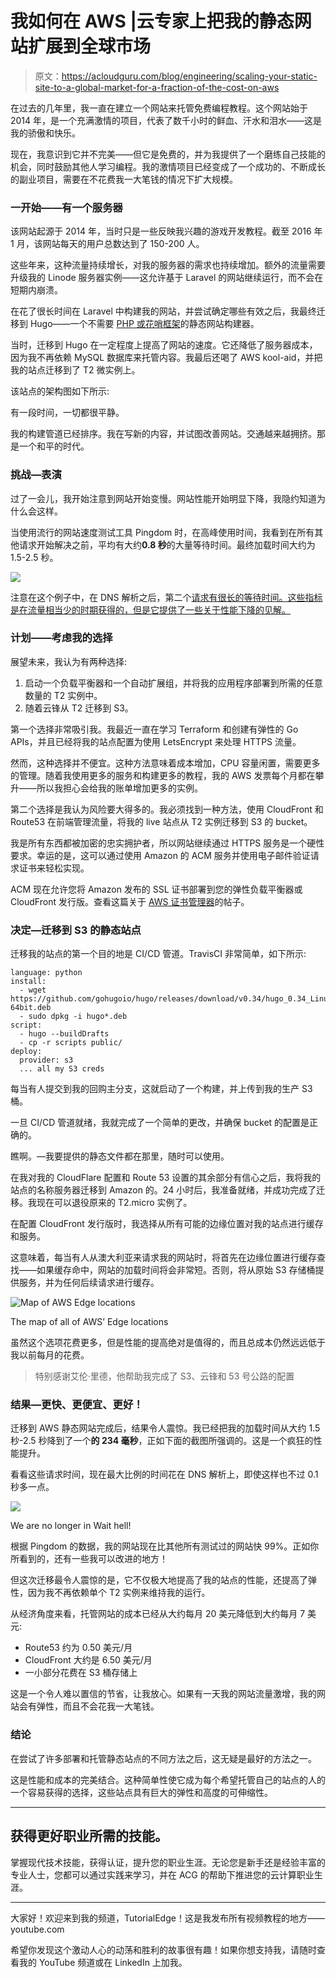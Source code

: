 # 我如何在 AWS |云专家上把我的静态网站扩展到全球市场

> 原文：<https://acloudguru.com/blog/engineering/scaling-your-static-site-to-a-global-market-for-a-fraction-of-the-cost-on-aws>

在过去的几年里，我一直在建立一个网站来托管免费编程教程。这个网站始于 2014 年，是一个充满激情的项目，代表了数千小时的鲜血、汗水和泪水——这是我的骄傲和快乐。

现在，我意识到它并不完美——但它是免费的，并为我提供了一个磨练自己技能的机会，同时鼓励其他人学习编程。我的激情项目已经变成了一个成功的、不断成长的副业项目，需要在不花费我一大笔钱的情况下扩大规模。

### 一开始——有一个服务器

该网站起源于 2014 年，当时只是一些反映我兴趣的游戏开发教程。截至 2016 年 1 月，该网站每天的用户总数达到了 150-200 人。

这些年来，这种流量持续增长，对我的服务器的需求也持续增加。额外的流量需要升级我的 Linode 服务器实例——这允许基于 Laravel 的网站继续运行，而不会在短期内崩溃。

在花了很长时间在 Laravel 中构建我的网站，并尝试确定哪些有效之后，我最终迁移到 Hugo——一个不需要 [PHP 或花哨框架](https://acloudguru.com/blog/engineering/serverless-php)的静态网站构建器。

当时，迁移到 Hugo 在一定程度上提高了网站的速度。它还降低了服务器成本，因为我不再依赖 MySQL 数据库来托管内容。我最后还喝了 AWS kool-aid，并把我的站点迁移到了 T2 微实例上。

该站点的架构图如下所示:

有一段时间，一切都很平静。

我的构建管道已经排序。我在写新的内容，并试图改善网站。交通越来越拥挤。那是一个和平的时代。

### **挑战—表演**

过了一会儿，我开始注意到网站开始变慢。网站性能开始明显下降，我隐约知道为什么会这样。

当使用流行的网站速度测试工具 Pingdom 时，在高峰使用时间，我看到在所有其他请求开始解决之前，平均有大约**0.8 秒**的大量等待时间。最终加载时间大约为 1.5-2.5 秒。

![](img/95bf277ca4a63121c1f4a37d436ff05a.png)

注意在这个例子中，在 DNS 解析之后，第二个[请求有很长的等待时间。这些指标是在流量相当少的时期获得的，但是它提供了一些关于性能下降的见解。](https://acloudguru.com/blog/engineering/the-secret-sauce-behind-amazon-route53)

### 计划——考虑我的选择

展望未来，我认为有两种选择:

1.  启动一个负载平衡器和一个自动扩展组，并将我的应用程序部署到所需的任意数量的 T2 实例中。
2.  随着云锋从 T2 迁移到 S3。

第一个选择非常吸引我。我最近一直在学习 Terraform 和创建有弹性的 Go APIs，并且已经将我的站点配置为使用 LetsEncrypt 来处理 HTTPS 流量。

然而，这种选择并不便宜。这种方法意味着成本增加，CPU 容量闲置，需要更多的管理。随着我使用更多的服务和构建更多的教程，我的 AWS 发票每个月都在攀升——所以我担心会给我的账单增加更多的实例。

第二个选择是我认为风险要大得多的。我必须找到一种方法，使用 CloudFront 和 Route53 在前端管理流量，将我的 live 站点从 T2 实例迁移到 S3 的 bucket。

我是所有东西都被加密的忠实拥护者，所以网站继续通过 HTTPS 服务是一个硬性要求。幸运的是，这可以通过使用 Amazon 的 ACM 服务并使用电子邮件验证请求证书来轻松实现。

ACM 现在允许您将 Amazon 发布的 SSL 证书部署到您的弹性负载平衡器或 CloudFront 发行版。查看这篇关于 [AWS 证书管理器](https://acloudguru.com/blog/engineering/aws-certificate-manager-a-potential-game-changer)的帖子。

### 决定—迁移到 S3 的静态站点

迁移我的站点的第一个目的地是 CI/CD 管道。TravisCI 非常简单，如下所示:

```
language: python
install:
  - wget https://github.com/gohugoio/hugo/releases/download/v0.34/hugo_0.34_Linux-64bit.deb
  - sudo dpkg -i hugo*.deb
script:
  - hugo --buildDrafts
  - cp -r scripts public/
deploy:
  provider: s3
  ... all my S3 creds
```

每当有人提交到我的回购主分支，这就启动了一个构建，并上传到我的生产 S3 桶。

一旦 CI/CD 管道就绪，我就完成了一个简单的更改，并确保 bucket 的配置是正确的。

瞧啊。—我要提供的静态文件都在那里，随时可以使用。

在我对我的 CloudFlare 配置和 Route 53 设置的其余部分有信心之后，我将我的站点的名称服务器迁移到 Amazon 的。24 小时后，我准备就绪，并成功完成了迁移。我现在可以退役原来的 T2.micro 实例了。

在配置 CloudFront 发行版时，我选择从所有可能的边缘位置对我的站点进行缓存和服务。

这意味着，每当有人从澳大利亚来请求我的网站时，将首先在边缘位置进行缓存查找——如果缓存命中，网站的加载时间将会非常短。否则，将从原始 S3 存储桶提供服务，并为任何后续请求进行缓存。

![Map of AWS Edge locations](img/0379918b4af897420d237727c354277c.png)

The map of all of AWS’ Edge locations

虽然这个选项花费更多，但是性能的提高绝对是值得的，而且总成本仍然远远低于我以前每月的花费。

> 特别感谢艾伦·里德，他帮助我完成了 S3、云锋和 53 号公路的配置

### 结果—更快、更便宜、更好！

迁移到 AWS 静态网站完成后，结果令人震惊。我已经把我的加载时间从大约 1.5 秒-2.5 秒降到了一个**的 234 毫秒**，正如下面的截图所强调的。这是一个疯狂的性能提升。

看看这些请求时间，现在最大比例的时间花在 DNS 解析上，即使这样也不过 0.1 秒多一点。

![](img/dc70d11207c02c913b126021a1a92c6d.png)

We are no longer in Wait hell!

根据 Pingdom 的数据，我的网站现在比其他所有测试过的网站快 99%。正如你所看到的，还有一些我可以改进的地方！

但这次迁移最令人震惊的是，它不仅极大地提高了我的站点的性能，还提高了弹性，因为我不再依赖单个 T2 实例来维持我的运行。

从经济角度来看，托管网站的成本已经从大约每月 20 美元降低到大约每月 7 美元:

*   Route53 约为 0.50 美元/月
*   CloudFront 大约是 6.50 美元/月
*   一小部分花费在 S3 桶存储上

这是一个令人难以置信的节省，让我放心。如果有一天我的网站流量激增，我的网站会有弹性，而且不会花我一大笔钱。

### 结论

在尝试了许多部署和托管静态站点的不同方法之后，这无疑是最好的方法之一。

这是性能和成本的完美结合。这种简单性使它成为每个希望托管自己的站点的人的一个容易获得的选择，这些站点具有巨大的弹性和高度的可伸缩性。

* * *

## 获得更好职业所需的技能。

掌握现代技术技能，获得认证，提升您的职业生涯。无论您是新手还是经验丰富的专业人士，您都可以通过实践来学习，并在 ACG 的帮助下推进您的云计算职业生涯。

* * *

大家好！欢迎来到我的频道，TutorialEdge！这是我发布所有视频教程的地方——youtube.com

希望你发现这个激动人心的动荡和胜利的故事很有趣！如果你想支持我，请随时查看我的 YouTube 频道或在 LinkedIn 上加我。